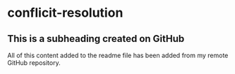 # conflicit-resolution

## This is a subheading created on GitHub

All of this content added to the readme file has been added from my remote GitHub repository.
